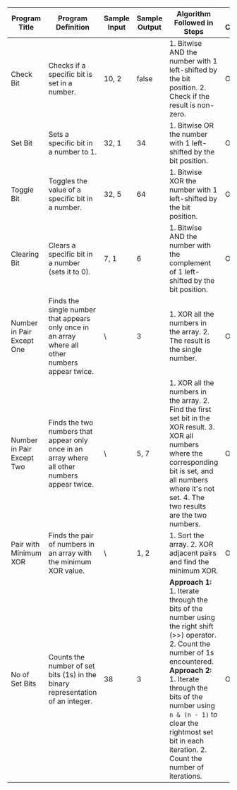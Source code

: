 | Program Title | Program Definition | Sample Input | Sample Output | Algorithm Followed in Steps | Time Complexity | Space Complexity | Filename | Topic(s) |
|---|---|---|---|---|---|---|---|---|
| Check Bit | Checks if a specific bit is set in a number. | 10, 2 | false | 1. Bitwise AND the number with 1 left-shifted by the bit position. 2. Check if the result is non-zero. | O(1) | O(1) | A_BitOps.java | Bit Manipulation |
| Set Bit | Sets a specific bit in a number to 1. | 32, 1 | 34 | 1. Bitwise OR the number with 1 left-shifted by the bit position. | O(1) | O(1) | A_BitOps.java | Bit Manipulation |
| Toggle Bit | Toggles the value of a specific bit in a number. | 32, 5 | 64 | 1. Bitwise XOR the number with 1 left-shifted by the bit position. | O(1) | O(1) | A_BitOps.java | Bit Manipulation |
| Clearing Bit | Clears a specific bit in a number (sets it to 0). | 7, 1 | 6 | 1. Bitwise AND the number with the complement of 1 left-shifted by the bit position. | O(1) | O(1) | A_BitOps.java | Bit Manipulation |
| Number in Pair Except One | Finds the single number that appears only once in an array where all other numbers appear twice. | \ | 3 | 1. XOR all the numbers in the array. 2. The result is the single number. | O(n) | O(1) | B_NumberInPairExceptOne.java | Bit Manipulation |
| Number in Pair Except Two | Finds the two numbers that appear only once in an array where all other numbers appear twice. | \ | 5, 7 | 1. XOR all the numbers in the array. 2. Find the first set bit in the XOR result. 3. XOR all numbers where the corresponding bit is set, and all numbers where it's not set. 4. The two results are the two numbers. | O(n) | O(1) | C_NumberInPairExceptTwo.java | Bit Manipulation |
| Pair with Minimum XOR | Finds the pair of numbers in an array with the minimum XOR value. | \ | 1, 2 | 1. Sort the array. 2. XOR adjacent pairs and find the minimum XOR. | O(n log n) | O(1) | D_PairWithMinXOR.java | Bit Manipulation |
| No of Set Bits | Counts the number of set bits (1s) in the binary representation of an integer. | 38 | 3 | **Approach 1:** 1. Iterate through the bits of the number using the right shift (>>) operator. 2. Count the number of 1s encountered. **Approach 2:** 1. Iterate through the bits of the number using `n & (n - 1)` to clear the rightmost set bit in each iteration. 2. Count the number of iterations. | O(log n) | O(1) | E_NoOfSetBits.java | Bit Manipulation |